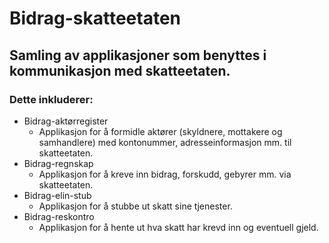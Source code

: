 # Bidrag-skatteetaten

## Samling av applikasjoner som benyttes i kommunikasjon med skatteetaten. 

### Dette inkluderer:
* Bidrag-aktørregister
  * Applikasjon for å formidle aktører (skyldnere, mottakere og samhandlere) med kontonummer, adresseinformasjon mm. til skatteetaten.
* Bidrag-regnskap
  * Applikasjon for å kreve inn bidrag, forskudd, gebyrer mm. via skatteetaten.
* Bidrag-elin-stub
  * Applikasjon for å stubbe ut skatt sine tjenester.
* Bidrag-reskontro
  * Applikasjon for å hente ut hva skatt har krevd inn og eventuell gjeld.